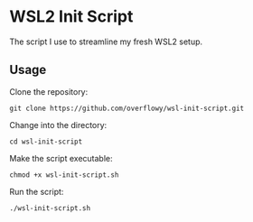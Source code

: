 # WSL2 Init Script

The script I use to streamline my fresh WSL2 setup.

## Usage

Clone the repository:

```shell
git clone https://github.com/overflowy/wsl-init-script.git
```

Change into the directory:

```shell
cd wsl-init-script
```

Make the script executable:

```shell
chmod +x wsl-init-script.sh
```

Run the script:

```shell
./wsl-init-script.sh
```
